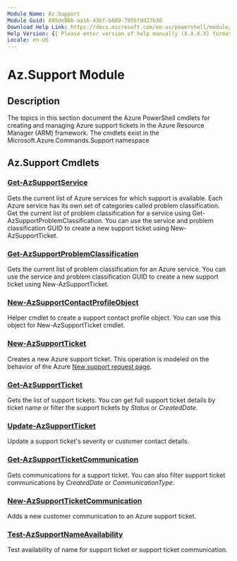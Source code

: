 ```yaml
---
Module Name: Az.Support
Module Guid: 885de86b-aa16-436f-b689-7955fdd27b30
Download Help Link: https://docs.microsoft.com/en-us/powershell/module/az.support
Help Version: {{ Please enter version of help manually (X.X.X.X) format }}
Locale: en-US
---
```


# Az.Support Module
## Description
The topics in this section document the Azure PowerShell cmdlets for creating and managing Azure support tickets in the Azure Resource Manager (ARM) framework. The cmdlets exist in the Microsoft.Azure.Commands.Support namespace

## Az.Support Cmdlets
### [Get-AzSupportService](Get-AzSupportService.md)
Gets the current list of Azure services for which support is available. Each Azure service has its own set of categories called problem classification. Get the current list of problem classification for a service using Get-AzSupportProblemClassification. You can use the service and problem classification GUID to create a new support ticket using New-AzSupportTicket.

### [Get-AzSupportProblemClassification](Get-AzSupportProblemClassification.md)
Gets the current list of problem classification for an Azure service. You can use the service and problem classification GUID to create a new support ticket using New-AzSupportTicket. 

### [New-AzSupportContactProfileObject](New-AzSupportContactProfileObject.md)
Helper cmdlet to create a support contact profile object. You can use this object for New-AzSupportTicket cmdlet.

### [New-AzSupportTicket](New-AzSupportTicket.md)
Creates a new Azure support ticket. This operation is modeled on the behavior of the Azure [New support request page](https://portal.azure.com/#blade/Microsoft_Azure_Support/HelpAndSupportBlade/overview).

### [Get-AzSupportTicket](Get-AzSupportTicket.md)
Gets the list of support tickets. You can get full support ticket details by ticket name or filter the support tickets by *Status* or *CreatedDate*.

### [Update-AzSupportTicket](Update-AzSupportTicket.md)
Update a support ticket's severity or customer contact details.

### [Get-AzSupportTicketCommunication](Get-AzSupportTicketCommunication.md)
Gets communications for a support ticket. You can also filter support ticket communications by *CreatedDate* or *CommunicationType*. 

### [New-AzSupportTicketCommunication](New-AzSupportTicketCommunication.md)
Adds a new customer communication to an Azure support ticket. 

### [Test-AzSupportNameAvailability](Test-AzSupportNameAvailability.md)
Test availability of name for support ticket or support ticket communication.



